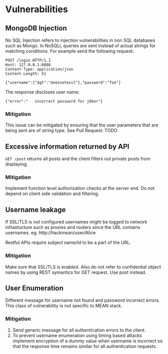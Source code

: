 # Vulnerabilities

## MongoDB Injection
No SQL Injection refers to injection vulnerabilities in non SQL databases such as Mongo. In NoSQLi, queries are sent instead of actual strings for matching conditions. For example send the following request:
```
POST /login HTTP/1.1
Host: 127.0.0.1:8888
Content-Type: application/json
Content-Length: 51

{"username":{"$gt":"doesnotexit"},"password":"foo"}
```

The response discloses user name:
```
{"error":"   incorrect password for j0ker"}
```
### Mitigation
This issue can be mitigated by ensuring that the user parameters that are being sent are of string type. See Pull Request: TODO

## Excessive information returned by API
`GET /post` returns all posts and the client filters out private posts from displaying.
### Mitigation
Implement function level authorization checks at the server end. Do not depend on client side validation and filtering.

## Username leakage
If SSL/TLS is not configured usernames might be logged to network infrastucture such as proxies and routers since the URL contains usernames. eg. http://hackmean/user/Alice

Restful APIs require subject name/id to be a part of the URL. 

### Mitigation
Make sure that SSL/TLS is enabled. Also do not refer to confidential object names by using REST symantics for GET request. Use post instead.

## User Enumeration
Different message for username not found and password incorrect errors. This class of vulnerability is not specific to MEAN stack.

### Mitigation
1. Send generic message for all authentication errors to the client.
2. To prevent username enumeration using timing based attacks implement 
encryption of a dummy value when username is incorrect so that the response time remains similar for all authentication requests.

